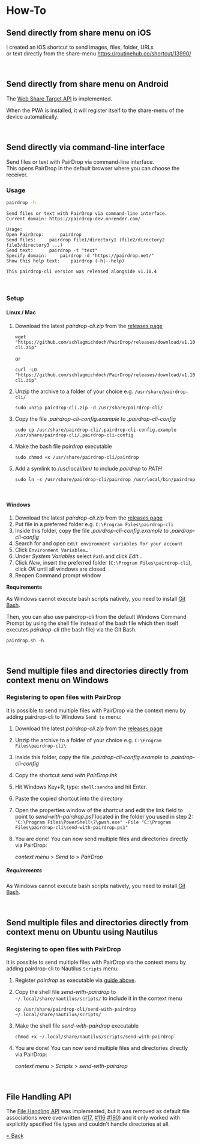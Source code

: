 # How-To

## Send directly from share menu on iOS
I created an iOS shortcut to send images, files, folder, URLs \
or text directly from the share-menu 
https://routinehub.co/shortcut/13990/

[//]: # (Todo: Add screenshots)

<br>

## Send directly from share menu on Android
The [Web Share Target API](https://developer.mozilla.org/en-US/docs/Web/Manifest/share_target) is implemented.

When the PWA is installed, it will register itself to the share-menu of the device automatically.

<br>

## Send directly via command-line interface
Send files or text with PairDrop via command-line interface. \
This opens PairDrop in the default browser where you can choose the receiver.

### Usage
```bash
pairdrop -h
```
```
Send files or text with PairDrop via command-line interface.
Current domain: https://pairdrop-dev.onrender.com/

Usage:
Open PairDrop:		pairdrop
Send files:		pairdrop file1/directory1 (file2/directory2 file3/directory3 ...)
Send text:		pairdrop -t "text"
Specify domain:		pairdrop -d "https://pairdrop.net/"
Show this help text:	pairdrop (-h|--help)

This pairdrop-cli version was released alongside v1.10.4
```

<br>

### Setup

#### Linux / Mac
1. Download the latest _pairdrop-cli.zip_ from the [releases page](https://github.com/schlagmichdoch/PairDrop/releases)
   ```shell
   wget "https://github.com/schlagmichdoch/PairDrop/releases/download/v1.10.4/pairdrop-cli.zip"
   ```
   or
   ```shell
   curl -LO "https://github.com/schlagmichdoch/PairDrop/releases/download/v1.10.4/pairdrop-cli.zip"
   ```
2. Unzip the archive to a folder of your choice e.g. `/usr/share/pairdrop-cli/`
   ```shell
   sudo unzip pairdrop-cli.zip -d /usr/share/pairdrop-cli/
   ```
3. Copy the file _.pairdrop-cli-config.example_ to _.pairdrop-cli-config_
   ```shell
   sudo cp /usr/share/pairdrop-cli/.pairdrop-cli-config.example /usr/share/pairdrop-cli/.pairdrop-cli-config
   ```
4. Make the bash file _pairdrop_ executable
   ```shell
   sudo chmod +x /usr/share/pairdrop-cli/pairdrop
   ```
5. Add a symlink to /usr/local/bin/ to include _pairdrop_ to _PATH_
   ```shell
   sudo ln -s /usr/share/pairdrop-cli/pairdrop /usr/local/bin/pairdrop
   ```

<br>

#### Windows
1. Download the latest _pairdrop-cli.zip_ from the [releases page](https://github.com/schlagmichdoch/PairDrop/releases)
2. Put file in a preferred folder e.g. `C:\Program Files\pairdrop-cli`
3. Inside this folder, copy the file _.pairdrop-cli-config.example_ to _.pairdrop-cli-config_
4. Search for and open `Edit environment variables for your account`
5. Click `Environment Variables…`
6. Under _System Variables_ select `Path` and click _Edit..._
7. Click _New_, insert the preferred folder (`C:\Program Files\pairdrop-cli`), click *OK* until all windows are closed
8. Reopen Command prompt window

**Requirements**

As Windows cannot execute bash scripts natively, you need to install [Git Bash](https://gitforwindows.org/).

Then, you can also use pairdrop-cli from the default Windows Command Prompt 
by using the shell file instead of the bash file which then itself executes 
_pairdrop-cli_ (the bash file) via the Git Bash.
```shell
pairdrop.sh -h
```

<br>

## Send multiple files and directories directly from context menu on Windows

### Registering to open files with PairDrop
It is possible to send multiple files with PairDrop via the context menu by adding pairdrop-cli to Windows `Send to` menu:
1. Download the latest _pairdrop-cli.zip_ from the [releases page](https://github.com/schlagmichdoch/PairDrop/releases)
2. Unzip the archive to a folder of your choice e.g. `C:\Program Files\pairdrop-cli\`
3. Inside this folder, copy the file _.pairdrop-cli-config.example_ to _.pairdrop-cli-config_
4. Copy the shortcut _send with PairDrop.lnk_
5. Hit Windows Key+R, type: `shell:sendto` and hit Enter.
6. Paste the copied shortcut into the directory
7. Open the properties window of the shortcut and edit the link field to point to _send-with-pairdrop.ps1_ located in the folder you used in step 2: \
   `"C:\Program Files\PowerShell\7\pwsh.exe" -File "C:\Program Files\pairdrop-cli\send-with-pairdrop.ps1"`
8. You are done! You can now send multiple files and directories directly via PairDrop:

   _context menu_ > _Send to_ > _PairDrop_

##### Requirements
As Windows cannot execute bash scripts natively, you need to install [Git Bash](https://gitforwindows.org/).

<br>

## Send multiple files and directories directly from context menu on Ubuntu using Nautilus

### Registering to open files with PairDrop
It is possible to send multiple files with PairDrop via the context menu by adding pairdrop-cli to Nautilus `Scripts` menu:
1. Register _pairdrop_ as executable via [guide above](#linux).
2. Copy the shell file _send-with-pairdrop_ to `~/.local/share/nautilus/scripts/` to include it in the context menu
   ```shell
   cp /usr/share/pairdrop-cli/send-with-pairdrop ~/.local/share/nautilus/scripts/
   ```
3. Make the shell file _send-with-pairdrop_ executable
   ```shell
   chmod +x ~/.local/share/nautilus/scripts/send-with-pairdrop`
   ```
4. You are done! You can now send multiple files and directories directly via PairDrop:

   _context menu_ > _Scripts_ > _send-with-pairdrop_

<br>

## File Handling API
The [File Handling API](https://learn.microsoft.com/en-us/microsoft-edge/progressive-web-apps-chromium/how-to/handle-files)
was implemented, but it was removed as default file associations were overwritten ([#17](https://github.com/schlagmichdoch/PairDrop/issues/17),
[#116](https://github.com/schlagmichdoch/PairDrop/issues/116) [#190](https://github.com/schlagmichdoch/PairDrop/issues/190))
and it only worked with explicitly specified file types and couldn't handle directories at all.

[< Back](/README.md)
